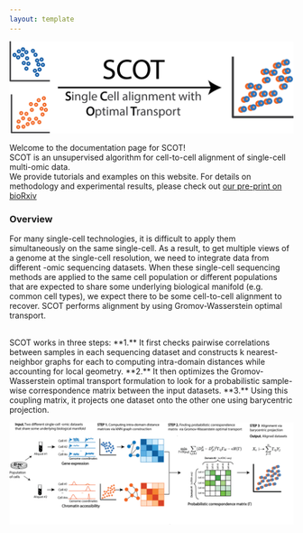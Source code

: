```yaml
---
layout: template
---
```


![](assets/SCOT_logo.png)

Welcome to the documentation page for SCOT! <br>
SCOT is an unsupervised algorithm for cell-to-cell alignment of single-cell multi-omic data. <br>
We provide tutorials and examples on this website. For details on methodology and experimental results, please check out [our pre-print on bioRxiv](https://www.biorxiv.org/content/10.1101/2020.04.28.066787v2.full)

### Overview
For many single-cell technologies, it is difficult to apply them simultaneously on the same single-cell. As a result, to get multiple views of a genome at the single-cell resolution, we need to integrate data from different -omic sequencing datasets. When these single-cell sequencing methods are applied to the same cell population or different populations that are expected to share some underlying biological manifold (e.g. common cell types), we expect there to be some cell-to-cell alignment to recover. SCOT performs alignment by using Gromov-Wasserstein optimal transport.  

<br> 
SCOT works in three steps:  
**1.** It first checks pairwise correlations between samples in each sequencing dataset and constructs k nearest-neighbor graphs for each to computing intra-domain distances while accounting for local geometry.  
**2.** It then optimizes the Gromov-Wasserstein optimal transport formulation to look for a probabilistic sample-wise correspondence matrix between the input datasets.  
**3.** Using this coupling matrix, it projects one dataset onto the other one using barycentric projection.  


![](assets/method_overview.png)


